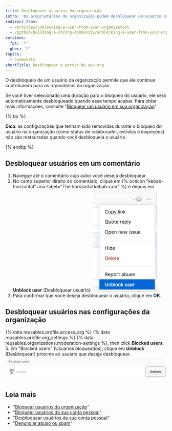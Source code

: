 ```yaml
---
title: Desbloquear usuários da organização
intro: 'Os proprietários da organização podem desbloquear um usuário que tenha sido bloqueado anteriormente, restaurando o acesso dele aos repositórios da organização.'
redirect_from:
  - /articles/unblocking-a-user-from-your-organization
  - /github/building-a-strong-community/unblocking-a-user-from-your-organization
versions:
  fpt: '*'
  ghec: '*'
topics:
  - Community
shortTitle: Desbloquear a partir do seu org
---
```


O desbloqueio de um usuário da organização permite que ele continue contribuindo para os repositórios da organização.

Se você tiver selecionado uma duração para o bloqueio do usuário, ele será automaticamente desbloqueado quando esse tempo acabar. Para obter mais informações, consulte "[Bloquear um usuário em sua organização](/articles/blocking-a-user-from-your-organization)".

{% tip %}

**Dica**: as configurações que tenham sido removidas durante o bloqueio do usuário na organização (como status de colaborador, estrelas e inspeções) não são restauradas quando você desbloqueia o usuário.

{% endtip %}

## Desbloquear usuários em um comentário

1. Navegue até o comentário cujo autor você deseja desbloquear.
2. No canto superior direito do comentário, clique em {% octicon "kebab-horizontal" aria-label="The horizontal kebab icon" %} e depois em **Unblock user** (Desbloquear usuário). ![Ícone horizontal kebab e menu comment moderation (moderação de comentários) mostrando a opção unblock user (desbloquear usuário)](/assets/images/help/repository/comment-menu-unblock-user.png)
3. Para confirmar que você deseja desbloquear o usuário, clique em **OK**.

## Desbloquear usuários nas configurações da organização


{% data reusables.profile.access_org %}
{% data reusables.profile.org_settings %}
{% data reusables.organizations.moderation-settings %}, then click **Blocked users**.
5. Em "Blocked users" (Usuários bloqueados), clique em **Unblock** (Desbloquear) próximo ao usuário que deseja desbloquear. ![Botão Unblock user (Desbloquear usuário)](/assets/images/help/organizations/org-unblock-user-button.png)

## Leia mais

- "[Bloquear usuários da organização](/communities/maintaining-your-safety-on-github/blocking-a-user-from-your-organization)"
- "[Bloquear usuários da sua conta pessoal](/communities/maintaining-your-safety-on-github/blocking-a-user-from-your-personal-account)"
- "[Desbloquear usuários da sua conta pessoal](/communities/maintaining-your-safety-on-github/unblocking-a-user-from-your-personal-account)"
- "[Denunciar abuso ou spam](/communities/maintaining-your-safety-on-github/reporting-abuse-or-spam)"
